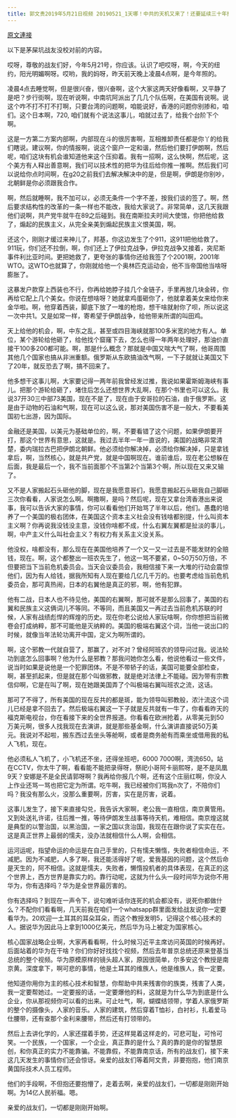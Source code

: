 ```yaml
---
title: 郭文贵2019年5月21日视频 20190521_1天哪！中共的天机又来了！还要延续三十年控制中国
---
```


[原文連接](https://gnews.org/ThreadView/53478724)

以下是茅屎坑战友没校对前的内容。

  哎呀，尊敬的战友们好，今年5月21号，你应该。认识了吧哎呀，啊，今天的纽约，阳光明媚啊呀。哎哟，我的妈呀，昨天前天晚上凌晨4点啊，是今年照的。

  凌晨4点去睡觉啊，但是很兴奋，很兴奋啊，这个大家这两天好像看啊，又平静了是吧？步行街啊，现在听说啊，中南坑阿派出了几几个队伍啊，在美国有说啊。说这个咋不打不打不打啊，只要台湾的问题啊，咱能说好，香港的问题你别掺和，咱们。这个日本啊，720, 咱们就有个说法这事儿，咱就过去了，给我个台阶下个啊。

  这是一方第二方案内部啊，内部现在斗的很厉害啊，互相推卸责任都是你丫的给我们瞎说。建议啊，你的情报啊，说这个窗户一定和谐，然后他们要打伊朗啊，然后呢，咱们这块有机会谁知道他来这个压抑着。我有一招啊，这么快啊，然后呢，这个美方有人释出善意啊，我们可以技术性的把华为往后给你推一推啊。然后我们可以说给你点时间啊，在g20之前我们去解决解决中的是，但是啊，伊朗是你别吵，北朝鲜是你必须跟我合作。

  啊，然后就睡啊，我不加可以，必须无条件一个字不差，按我们谈的签了。啊，然后要求结构性的改革的一条一样也不能改，我给大家说了。非常简单，这几天我跟他们说啊，共产党牛就牛在89之后碰到。我在南斯拉夫时间大使馆，你把他给救了，煽起的民族主义，从完全亲美到煽起民族主义恨美国，啊。

  还这个，刚刚才缓过来神儿了，邦基，你这边发生了个911，这911把他给救了。911玩，你们还不拉倒，啊，你们还上了伊拉克战争，伊拉克战争又接着，突尼斯事件利比亚时间。更把她救了，更夸张的事情你还给我签了个2001啊，2001年WTO。这WTO也就算了，你刚就给他一个奥林匹克运动会，他不当帝国他当啥呀膨胀了。

  这暴发户款穿上西装也不行，你再给她脖子挂几个金链子，手里再放几块金砖，你再给它配上几个美女。你说在想啥呀？她就拿鸡蛋砸你了，他就拿着美女来给你来金华啦。啊，他穿着西装，脚底下放了一堆的枪炮，想干啥就射你了呗，所以说这一次中共1。又是如常一样，寄希望于伊朗战争，给他带来所谓的叫田鸡。

  天上给他的机会，啊，中东之乱，甚至或四目海峡就那100多米宽的地方有人。单位，某个游轮给他砸了，给他找个窟窿下去，怎么也得一年两年处理好，那油价直接干100多200都可能。啊，那是什么概念？那就是中国又喘大气了啊，他哥周围其他几个国家也搞从非洲重额。俄罗斯从东欧搞油改气啊，一下子就就让美国又下了20年，就反恐去了啊，搞不回来了。

  他多想干这事儿啊，大家要记得一两年前我曾经发过推，我说如果霍斯姆海峡有事儿。把那个游轮给砸了，堵住后怎么还想世界大乱啊，在那个书里也可以这么。我说37开30三中部73美国，现在不是了，现在由于安哥拉的石油，由于俄罗斯。这是由于动物的石油和气啊，现在可以这么说，那对美国伤害不是一般大，不要看美国初七出游，因为国际。

  金融还是美国，以美元为基础单位的，啊，不要看错了这个问题，如果伊朗要开打，那这个世界有意思，这就是。我过去半年一年一直说的，美国的战略非常清楚，委内瑞拉古巴把伊朗北朝鲜。他必须给你解决掉，必须给你解决掉，只是拿钱拿后，啊，当然核心，就是共产党，就是中国啊现在。谁前谁后，现在老公想躲在后面，我是最后一个，我不当前面那个不当第2个当第3个啊，所以现在又来又输了。

  又不是人家搬起石头砸他的脚，现在是我愿意哥们，我愿意搬起石头砸我自己脚砸三次你看看，人家说怎么啊。啊撒啊，是吗？然后呢，现在又拿台湾香港出来说事，我可以告诉大家的事情，你可以看看他们开始骂了半年以后，他们。愚蠢的培养了一个美国的极右团体，在美国这个资本主义社会没有钱啥都别提，什么叫资本主义啊？你再说我没钱没主意，没钱你啥都不成，什么右翼左翼都是扯淡的事儿，啊，中产主义什么叫社会主义？有权力有关系主义没关系。

  他没权，啥都没有，那么现在在美国他培养了一个又一又一过去是不能发财的全赔钱，现在。啊，这个都整出一班农先生了，他这一骂不要紧，0~50万50万倍，不但要把当下当前危机委员会。当天会议委员会，我相信接下来一大堆的行动会震惊他们，因为有人给钱，据我所知有人现在要给几亿几千万的。也要考虑给当前危机委员会，那可真热闹，日本的右翼他是真正的邪，啊，他有犯罪。

  他有二战，日本人也不待见他，美国的右翼啊，那可就不是那么回事了，美国的右翼和民族主义这俩词儿不等同。不等同，而且美国又一再过去当前危机苏联的时候，人家有战绩彪悍的辉煌的历史。现在你老公说给人家玩啥啊，你你想把当前微卷会打成纳粹，那不可能他是灭纳粹的。美国的极端右翼这个词，当他一说出口的时候，就像当年法轮功离开中国，定义为啊所谓的。

  啊，这个邪教一代就自营了，那赢了，对不对？曾经阿班农的领导问过我。说法轮功到底怎么回事啊？他为什么是邪教？那我问她你怎么看，他说他看过一些文件，说当时如果是说他是一个犯罪团体。不是不带轿子的话，美国可能要全部检查，啊，甚至抓起来，但是就在那个叫做邪教，就是绝对法律上不能碰。因为带有宗教信仰啊，它是在叫了啊，现在她跟美国弄了个叫极端右翼叫班农之流，这话。

  那可了不得了，所有美国的现在反共的都是斑，能为领导叫邪教般，浓汁流这个词儿已经是拿不回去了。然后极端右翼这一下子就是反共就有一牛了，你看看昨天的福克斯电视台，你在看接下来的全世界报道。你看看在欧洲抢着，从零美元到50万美元啊，很多人找我现在去演讲，就是那些基金啊，什么演讲直接说50万美元。我说对不起啦，搬东西过去坐头等舱啊，或者是商务舱有而乘坐或借用我的私人飞机，现在。

  他必须私人飞机了，小飞机还不坐，还得坐班吧，6000 7000啊，湾流650。站在CCTV，你太牛了啊，看看能不能把录得呀，祭祀小哥阿卡丽熙呀，是不是凤凰9天？安娜是不是全民请郭呀啊？我再给你报几个啊，还有这个庄丽红啊，你没人上作业还骂一骂也把它定为所谓。吃牛啊，我已经被你们骂我n次了，不陪你们吗？我没有那么火，没那么重要啊，厉害，实在是厉害，说着。

  这事儿发生了，接下来直接勾兑，我告诉大家啊，老公我一直相信，南京黄管用。又到处送礼许诺，往后推一推，等待伊朗发生战事等待天机，难相信。南京煌这就是典型的以警治国，以黑治国，一家之国以贪治国，我现在在跟你说了实实在在。这是真正世界上最弱的懦夫，没办法就相信什么人啊，会相信。

  运河运呢，指望命运的命运是在自己手里的，只有懦夫懒惰，失败者相信命运，不减肥。因为不减肥，人多了啊，我还能活得好了呢，爱我基因的问题，这个然后命是天生的，阿不相信。这就是懦夫，失败者，懒惰投机者的具体表现，在真正的这个世界上，西方世界是靠实力的。靠行动呢，这就为什么头一段时间华为说你不用华为，你有选择吗？华为是全世界最厉害的。

  你有选择吗？到现在一声令下，说句难听话你连死的机会都没有，说死你都做什么？不配你们看看啊，几天前我在咱们一个whatsapp群里面发给战友说你一定要看华为。20欢迎一土耳其的耳朵耳朵，而这个教授发明5，记得这个核心技术的人。据说华为因此马上拿到1000亿美元，然后华为马上被定为国家核心。

  核心国家战略企业啊，大家再看看啊，什么时候习近平主席访问英国的时候再好。后面站着的华为在干啥？你们你好好找找个视频，然后去年普京总统还原来登基当总统的整个视频。华为原模原样的镜头超人家，原因很简单，尔多安这个教授是南京黄。深度拿下，啊可悲的事情，他是土耳其的维族人，他是维族人，我一定要。

  他知道你用你为主的核心技术和智慧，你帮助中共来残害你的族类，残害了人类，我一定要帮她过。一定要报的话，一定要爆他的料，这就是为什么华为到底是什么企业，你从那视频你可以看的出来。可止吐气，啊，蝴蝶结领带，学着人家俄罗斯的整个的摄像头，人家的音乐。人家的建筑，然后穿着T恤衫，白衬衫，扎着爱马仕腰带，还有查那个金利来腰带，然后还有打领带的。

  然后上去讲化学的，人家还摆着手势，还这样晃着这样走的，可悲可耻，可怜可笑。一个民族，一个国家，一个企业，真正靠的是什么？真的靠的是你的智慧原创，和你真正的实力不能靠骗。不能靠假，不能靠南京话，所有的战友们，接下来这几天发生的事情你们还会惊讶。亲爱的战友们等着阿文贵，非要抱抱，他们南京黄国际技术人员工程师。

  他们的手段啊，不但抱还要抱懵了，走着去啊，亲爱的战友们，一切都是刚刚开始啊。为14亿人民祈福。嗯。

  亲爱的战友们，一切都是刚刚开始啊。
